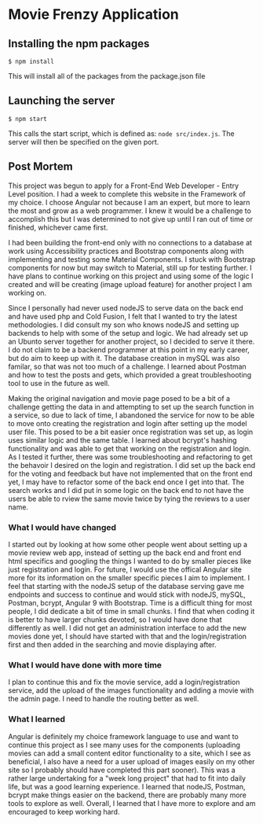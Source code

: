 # Movie Frenzy Application


## Installing the npm packages

```
$ npm install
```
This will install all of the packages from the package.json file

## Launching the server

```
$ npm start
```
This calls the start script, which is defined as: ```node src/index.js```. The server will then be specified on the given port.

##  Post Mortem

This project was begun to apply for a Front-End Web Developer - Entry Level position. I had a week to complete this website in the Framework of my choice. I choose Angular not because I am an expert, but more to learn the most and grow as a web programmer. I knew it would be a challenge to accomplish this but I was determined to not give up until I ran out of time or finished, whichever came first. 

I had been building the front-end only with no connections to a database at work using Accessibility practices and Bootstrap components along with implementing and testing some Material Components. I stuck with Bootstrap components for now but may switch to Material, still up for testing further. I have plans to continue working on this project and using some of the logic I created and will be creating (image upload feature) for another project I am working on.

Since I personally had never used nodeJS to serve data on the back end and have used php and Cold Fusion, I felt that I wanted to try the latest methodologies. I did consult my son who knows nodeJS and setting up backends to help with some of the setup and logic. We had already set up an Ubunto server together for another project, so I decided to serve it there. I do not claim to be a backend programmer at this point in my early career, but do aim to keep up with it. The database creation in mySQL was also familar, so that was not too much of a challenge. I learned about Postman and how to test the posts and gets, which provided a great troubleshooting tool to use in the future as well.

Making the original navigation and movie page posed to be a bit of a challenge getting the data in and attempting to set up the search function in a service, so due to lack of time, I abandoned the service for now to be able to move onto creating the registration and login after setting up the model user file. This posed to be a bit easier once registration was set up, as login uses similar logic and the same table. I learned about bcrypt's hashing functionality and was able to get that working on the registration and login. As I tested it further, there was some troubleshooting and refactoring to get the behavoir I desired on the login and registration.  I did set up the back end for the voting and feedback but have not implemented that on the front end yet, I may have to refactor some of the back end once I get into that. The search works and I did put in some logic on the back end to not have the users be able to rview the same movie twice by tying the reviews to a user name.  

### What I would have changed
I started out by looking at how some other people went about setting up a movie review web app, instead of setting up the back end and front end html specifics and googling the things I wanted to do by smaller pieces like just registration and login. For future, I would use the offical Angular site more for its information on the smaller specific pieces I aim to implement. I feel that starting with the nodeJS setup of the database serving gave me endpoints and success to continue and would stick with nodeJS, mySQL, Postman, bcrypt, Angular 9 with Bootstrap. Time is a difficult thing for most people, I did dedicate a bit of time in small chunks. I find that when coding it is better to have larger chunks devoted, so I would have done that differently as well. I did not get an administration interface to add the new movies done yet, I should have started with that and the login/registration first and then added in the searching and movie displaying after.

### What I would have done with more time
I plan to continue this and fix the movie service, add a login/registration service, add the upload of the images functionality and adding a movie with the admin page. I need to handle the routing better as well.

### What I learned
Angular is definitely my choice framework language to use and want to continue this project as I see many uses for the components (uploading movies can add a small content editor functionality to a site, which I see as beneficial, I also have a need for a user upload of images easily on my other site so I probably should have completed this part sooner). This was a rather large undertaking for a "week long project" that had to fit into daily life, but was a good learning experience. I learned that nodeJS, Postman, bcrypt make things easier on the backend, there are probably many more tools to explore as well. Overall, I learned that I have more to explore and am encouraged to keep working hard.
